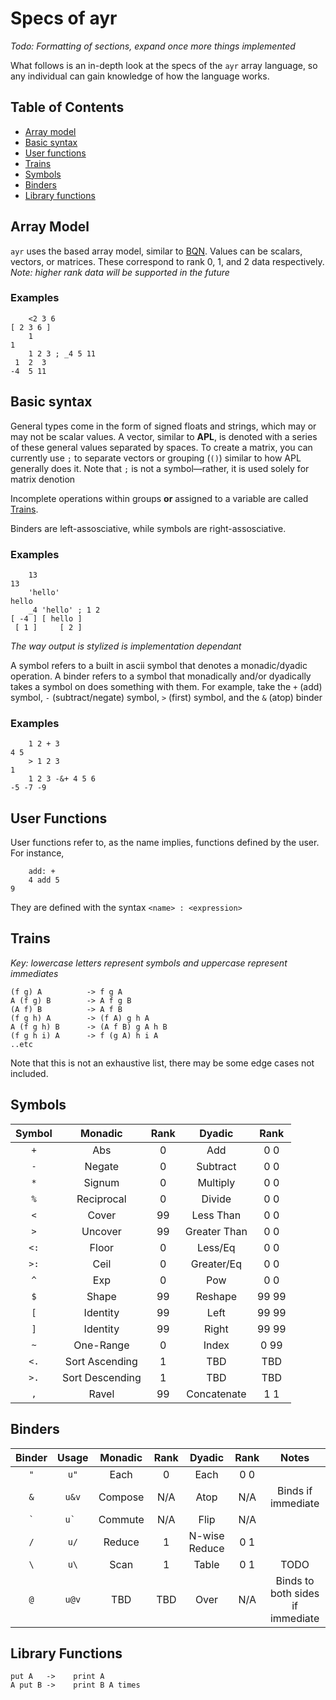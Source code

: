# Specs of ayr
*Todo: Formatting of sections, expand once more things implemented*

What follows is an in-depth look at the specs of the `ayr` array language, so any individual can gain knowledge of how the language works.

## Table of Contents
* [Array model](#array-model)
* [Basic syntax](#basic-syntax)
* [User functions](#user-functions)
* [Trains](#trains)
* [Symbols](#symbols)
* [Binders](#binders)
* [Library functions](#library-functions)

## Array Model
`ayr` uses the based array model, similar to [BQN](https://github.com/mlochbaum/BQN/blob/master/doc/based.md). Values can be scalars, vectors, or matrices. These correspond to rank 0, 1, and 2 data respectively. 
<br>*Note: higher rank data will be supported in the future*

### Examples
```
    <2 3 6
[ 2 3 6 ]
    1
1
    1 2 3 ; _4 5 11
 1  2  3
-4  5 11
```

## Basic syntax
General types come in the form of signed floats and strings, which may or may not be scalar values. A vector, similar to **APL**, is denoted with a series of these general values separated by spaces. To create a matrix, you can currently use `;` to separate vectors or grouping (`()`) similar to how APL generally does it. Note that `;` is not a symbol—rather, it is used solely for matrix denotion

Incomplete operations within groups **or** assigned to a variable are called [Trains](#trains).

Binders are left-assosciative, while symbols are right-assosciative.

### Examples
```
    13
13
    'hello'
hello
    _4 'hello' ; 1 2
[ -4 ] [ hello ] 
 [ 1 ]     [ 2 ]
```
*The way output is stylized is implementation dependant*

A symbol refers to a built in ascii symbol that denotes a monadic/dyadic operation. A binder refers to a symbol that monadically and/or dyadically takes a symbol on does something with them. For example, take the `+` (add) symbol, `-` (subtract/negate) symbol, `>` (first) symbol, and the `&` (atop) binder

### Examples
```
    1 2 + 3
4 5
    > 1 2 3
1
    1 2 3 -&+ 4 5 6
-5 -7 -9
```

## User Functions
User functions refer to, as the name implies, functions defined by the user. For instance,
```
    add: +
    4 add 5
9
```
They are defined with the syntax `<name> : <expression>`

## Trains
*Key: lowercase letters represent symbols and uppercase represent immediates*

```
(f g) A          -> f g A
A (f g) B        -> A f g B
(A f) B          -> A f B
(f g h) A        -> (f A) g h A
A (f g h) B      -> (A f B) g A h B
(f g h i) A      -> f (g A) h i A
..etc
```
Note that this is not an exhaustive list, there may be some edge cases not included.

## Symbols
|  Symbol  |   Monadic  | Rank |    Dyadic    |  Rank |
|:--------:|:----------:|:----:|:------------:|:-----:|
|  ```+``` |     Abs    |   0  |      Add     |  0 0  |
|  ```-``` |   Negate   |   0  |   Subtract   |  0 0  |
|  ```*``` |   Signum   |   0  |   Multiply   |  0 0  |
|  ```%``` | Reciprocal |   0  |    Divide    |  0 0  |
|  ```<``` |    Cover   |  99  |   Less Than  |  0 0  |
|  ```>``` |   Uncover  |  99  | Greater Than |  0 0  |
| ```<:``` |    Floor   |   0  |    Less/Eq   |  0 0  |
| ```>:``` |    Ceil    |   0  |  Greater/Eq  |  0 0  |
|  ```^``` |     Exp    |   0  |      Pow     |  0 0  |
|  ```$``` |    Shape   |  99  |    Reshape   | 99 99 |
|  ```[``` |  Identity  |  99  |     Left     | 99 99 |
|  ```]``` |  Identity  |  99  |     Right    | 99 99 |
|  ```~``` |  One-Range |   0  |     Index    | 0 99  |
| ```<.``` | Sort Ascending | 1 |     TBD     |  TBD  |
| ```>.``` | Sort Descending | 1 |    TBD     |  TBD  |
|  ```,``` |   Ravel    |  99  |  Concatenate |  1 1  |

## Binders
|  Binder |   Usage   | Monadic | Rank | Dyadic | Rank |        Notes       |
|:-------:|:---------:|:-------:|:----:|:------:|:----:|:------------------:|
| ```"``` |  ```u"``` |   Each  |   0  | Each  |   0 0 |                    |
| ```&``` | ```u&v``` |  Compose | N/A  | Atop  |  N/A | Binds if immediate |
| ``` ` ``` | ```u` ``` | Commute | N/A | Flip | N/A   |                    |
| ```/``` |  ```u/``` |  Reduce |   1  | N-wise Reduce | 0 1 |              |
| ```\``` |  ```u\``` |   Scan  |   1  | Table | 0 1 |       TODO           |
| ```@``` | ```u@v``` |  TBD    |  TBD |  Over |  N/A  | Binds to both sides if immediate |

## Library Functions
    put A   ->    print A
    A put B ->    print B A times
